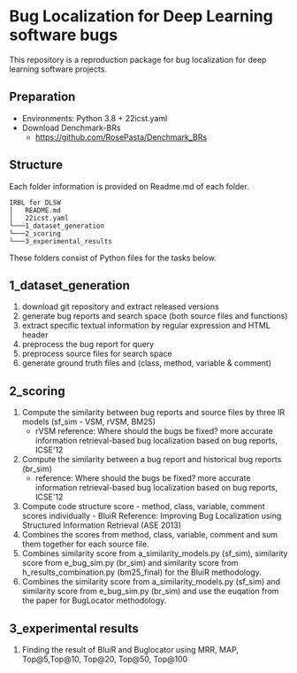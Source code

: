 # Bug Localization for Deep Learning software bugs
This repository is a reproduction package for bug localization for deep learning software projects.

## Preparation
- Environments: Python 3.8 + 22icst.yaml
- Download Denchmark-BRs
    - https://github.com/RosePasta/Denchmark_BRs
## Structure
Each folder information is provided on Readme.md of each folder.

```
IRBL for DLSW
│   README.md
│   22icst.yaml
└───1_dataset_generation
└───2_scoring
└───3_experimental_results
```

These folders consist of Python files for the tasks below.

## 1_dataset_generation
1) download git repository and extract released versions
2) generate bug reports and search space (both source files and functions)
3) extract specific textual information by regular expression and HTML header
4) preprocess the bug report for query
5) preprocess source files for search space
6) generate ground truth files and (class, method, variable & comment)

## 2_scoring
1) Compute the similarity between bug reports and source files by three IR models (sf_sim - VSM, rVSM, BM25)
    - rVSM reference: Where should the bugs be fixed? more accurate information retrieval-based bug localization based on bug reports, ICSE'12
2) Compute the similarity between a bug report and historical bug reports (br_sim)
    - reference: Where should the bugs be fixed? more accurate information retrieval-based bug localization based on bug reports, ICSE'12
3) Compute code structure score - method, class, variable, comment scores individually - BluiR Reference: Improving Bug Localization using Structured Information Retrieval (ASE 2013)
4) Combines the scores from method, class, variable, comment and sum them together for each source file.
5) Combines similarity score from a_similarity_models.py (sf_sim), similarity score from e_bug_sim.py (br_sim) and similarity score from h_results_combination.py (bm25_final) for the BluiR methodology.
6) Combines the similarity score from a_similarity_models.py (sf_sim) and similarity score from e_bug_sim.py (br_sim) and use the euqation from the paper for BugLocator methodology.

## 3_experimental results
1) Finding the result of BluiR and Buglocator using MRR, MAP, Top@5,Top@10, Top@20, Top@50, Top@100

